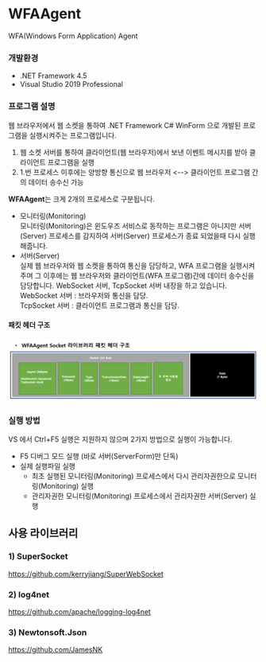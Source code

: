 # WFAAgent
WFA(Windows Form Application) Agent

### 개발환경   
+ .NET Framework 4.5
+ Visual Studio 2019 Professional

### 프로그램 설명
웹 브라우저에서 웹 소켓을 통하여 .NET Framework C# WinForm 으로 개발된 프로그램을 실행시켜주는 프로그램입니다.

1) 웹 소켓 서버를 통하여 클라이언트(웹 브라우저)에서 보낸 이벤트 메시지를 받아 클라이언트 프로그램을 실행
2) 1.번 프로세스 이후에는 양방향 통신으로 웹 브라우저 <--> 클라이언트 프로그램 간의 데이터 송수신 가능

<strong>WFAAgent</strong>는 크게 2개의 프로세스로 구분됩니다.
+ 모니터링(Monitoring)   
모니터링(Monitoring)은 윈도우즈 서비스로 동작하는 프로그램은 아니지만 서버(Server) 프로세스를 감지하여 서버(Server) 프로세스가 종료 되었을때 다시 실행해줍니다.
+ 서버(Server)   
실제 웹 브라우저와 웹 소켓을 통하여 통신을 담당하고, WFA 프로그램을 실행시켜주며 그 이후에는 웹 브라우저와 클라이언트(WFA 프로그램)간에 데이터 송수신을 담당합니다. WebSocket 서버, TcpSocket 서버 내장을 하고 있습니다.
WebSocket 서버 : 브라우저와 통신을 담당.   
TcpSocket 서버 : 클라이언트 프로그램과 통신을 담당.

#### 패킷 헤더 구조
<p align="center"><img src="패킷 헤더 구조.png"/>

### 실행 방법
VS 에서 Ctrl+F5 실행은 지원하지 않으며 2가지 방법으로 실행이 가능합니다.

- F5 디버그 모드 실행 (바로 서버(ServerForm)만 단독)
- 실제 실행파일 실행
  + 최초 실행된 모니터링(Monitoring) 프로세스에서 다시 관리자권한으로 모니터링(Monitoring) 실행
  + 관리자권한 모니터링(Monitoring) 프로세스에서 관리자권한 서버(Server) 실행



## 사용 라이브러리

### 1) SuperSocket
https://github.com/kerryjiang/SuperWebSocket

### 2) log4net
https://github.com/apache/logging-log4net

### 3) Newtonsoft.Json
https://github.com/JamesNK
